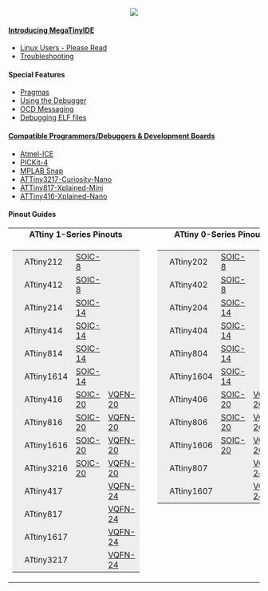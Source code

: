 <p align="center"><img src="/images/MegaTinyIDE.png"></p>

#### [Introducing MegaTinyIDE](ideintro.md)
   + [Linux Users - Please Read](linux.md)
   + [Troubleshooting](trouble.md)
   
#### Special Features
   + [Pragmas](pragmas.md)
   + [Using the Debugger](debugging.md)
   + [OCD Messaging](ocdmsg.md)
   + [Debugging ELF files](elfdebug.md)

#### [Compatible Programmers/Debuggers & Development Boards](programmers.md)
   + [Atmel-ICE](programmers.md#Atmel-ICE)
   + [PICKit-4](programmers.md#PICKit-4)
   + [MPLAB Snap](programmers.md#Snap)
   + [ATTiny3217-Curiosity-Nano](programmers.md#3217Nano)
   + [ATTiny817-Xplained-Mini](programmers.md#817Mini)
   + [ATTiny416-Xplained-Nano](programmers.md#416Nano)

#### Pinout Guides
<table>
	<tr>
		<td align="center"><b>ATtiny 1-Series Pinouts</b></td>
	    <td style="width:10px;">&nbsp;</td>
		<td align="center"><b>ATtiny 0-Series Pinouts</b></td>
	</tr>
	<tr valign="top">
		<td> 
		<table style="background-color:#EEEEEE;">
			<tr>
				<td style="width:10px;"></td>
				<td style="width:80px;">ATtiny212</td>
				<td style="width:80px;"><a href="pinouts.md?CHIP=attiny212,NAME=ATtiny212,PKG=SOIC-8">SOIC-8</a></td>
				<td></td>
			</tr>
			<tr>
				<td></td>
				<td>ATtiny412</td>
				<td><a href="pinouts.md?CHIP=attiny412,NAME=ATtiny412,PKG=SOIC-8">SOIC-8</a></td>
				<td></td>
			</tr>
			<tr>
				<td></td>
				<td>ATtiny214</td>
				<td><a href="pinouts.md?CHIP=attiny214,NAME=ATtiny214,PKG=SOIC-14">SOIC-14</a></td>
				<t></t> 
			</tr>
			<tr>
				<td></td>
				<td>ATtiny414</td>
				<td><a href="pinouts.md?CHIP=attiny414,NAME=ATtiny414,PKG=SOIC-14">SOIC-14</a></td>
				<td></td>
			</tr>
			<tr>
				<td></td>
				<td>ATtiny814</td>
				<td><a href="pinouts.md?CHIP=attiny814,NAME=ATtiny814,PKG=SOIC-14">SOIC-14</a></td>
				<td></td>
			</tr>
			<tr>
				<td></td>
				<td>ATtiny1614</td>
				<td><a href="pinouts.md?CHIP=attiny1614,NAME=ATtiny1614,PKG=SOIC-14">SOIC-14</a></td>
				<td></td>
			</tr>
			<tr>
				<td></td>
				<td>ATtiny416</td>
				<td><a href="pinouts.md?CHIP=attiny416,NAME=ATtiny416,PKG=SOIC-20">SOIC-20</a></td>
				<td><a href="pinouts.md?CHIP=attiny416,NAME=ATtiny416,PKG=VQFN-20">VQFN-20</a></td>
			</tr>
			<tr>
				<td></td>
				<td>ATtiny816</td>
				<td><a href="pinouts.md?CHIP=attiny816,NAME=ATtiny816,PKG=SOIC-20">SOIC-20</a></td>
				<td><a href="pinouts.md?CHIP=attiny816,NAME=ATtiny816,PKG=VQFN-20">VQFN-20</a></td>
			</tr>
			<tr>
				<td></td>
				<td>ATtiny1616</td>
				<td><a href="pinouts.md?CHIP=attiny1616,NAME=ATtiny1616,PKG=SOIC-20">SOIC-20</a></td>
				<td><a href="pinouts.md?CHIP=attiny1616,NAME=ATtiny1616,PKG=VQFN-20">VQFN-20</a></td>
			</tr>
			<tr>
				<td></td>
				<td>ATtiny3216</td>
				<td><a href="pinouts.md?CHIP=attiny3216,NAME=ATtiny3216,PKG=SOIC-20">SOIC-20</a></td>
				<td><a href="pinouts.md?CHIP=attiny3216,NAME=ATtiny3216,PKG=VQFN-20">VQFN-20</a></td>
			</tr>
			<tr>
				<td></td>
				<td>ATtiny417</td>
				<td></td>
				<td><a href="pinouts.md?CHIP=attiny417,NAME=ATtiny417,PKG=VQFN-24">VQFN-24</a></td>
			</tr>
			<tr>
				<td></td>
				<td>ATtiny817</td>
				<td></td>
				<td><a href="pinouts.md?CHIP=attiny817,NAME=ATtiny817,PKG=VQFN-24">VQFN-24</a></td>
			</tr>
			<tr>
				<td></td>
				<td>ATtiny1617</td>
				<td></td>
				<td><a href="pinouts.md?CHIP=attiny1617,NAME=ATtiny1617,PKG=VQFN-24">VQFN-24</a></td>
			</tr>
			<tr>
				<td></td>
				<td>ATtiny3217</td>
				<td></td>
				<td><a href="pinouts.md?CHIP=attiny3217,NAME=ATtiny3217,PKG=VQFN-24">VQFN-24</a></td>
			</tr>
		</table>
		</td>
	    <td>&nbsp;</td>
		<td> 
		<table style="background-color:#EEEEEE;">
			<tr>
				<td style="width:10px;"></td>
				<td style="width: 80px;">ATtiny202</td>
				<td style="width: 80px;"><a href="pinouts.md?CHIP=attiny202,NAME=ATtiny202,PKG=SOIC-8">SOIC-8</a></td>
				<td></td>
			</tr>
			<tr>
				<td></td>
				<td>ATtiny402</td>
				<td><a href="pinouts.md?CHIP=attiny402,NAME=ATtiny402,PKG=SOIC-8">SOIC-8</a></td>
				<td></td>
			</tr>
			<tr>
				<td></td>
				<td>ATtiny204</td>
				<td><a href="pinouts.md?CHIP=attiny204,NAME=ATtiny204,PKG=SOIC-14">SOIC-14</a></td>
				<td></td>
			</tr>
			<tr>
				<td></td>
				<td>ATtiny404</td>
				<td><a href="pinouts.md?CHIP=attiny404,NAME=ATtiny404,PKG=SOIC-14">SOIC-14</a></td>
				<td></td>
			</tr>
			<tr>
				<td></td>
				<td>ATtiny804</td>
				<td><a href="pinouts.md?CHIP=attiny804,NAME=ATtiny804,PKG=SOIC-14">SOIC-14</a></td>
				<td></td>
			</tr>
			<tr>
				<td></td>
				<td>ATtiny1604</td>
				<td><a href="pinouts.md?CHIP=attiny1604,NAME=ATtiny1604,PKG=SOIC-14">SOIC-14</a></td>
				<td></td>
			</tr>
			<tr>
				<td></td>
				<td>ATtiny406</td>
				<td><a href="pinouts.md?CHIP=attiny406,NAME=ATtiny406,PKG=SOIC-20">SOIC-20</a></td>
				<td><a href="pinouts.md?CHIP=attiny406,NAME=ATtiny406,PKG=VQFN-20">VQFN-20</a></td>
			</tr>
			<tr>
				<td></td>
				<td>ATtiny806</td>
				<td><a href="pinouts.md?CHIP=attiny806,NAME=ATtiny806,PKG=SOIC-20">SOIC-20</a></td>
				<td><a href="pinouts.md?CHIP=attiny806,NAME=ATtiny806,PKG=VQFN-20">VQFN-20</a></td>
			</tr>
			<tr>
				<td></td>
				<td>ATtiny1606</td>
				<td><a href="pinouts.md?CHIP=attiny1606,NAME=ATtiny1606,PKG=SOIC-20">SOIC-20</a></td>
				<td><a href="pinouts.md?CHIP=attiny1606,NAME=ATtiny1606,PKG=VQFN-20">VQFN-20</a></td>
			</tr>
			<tr>
				<td></td>
				<td>ATtiny807</td>
				<td></td>
				<td><a href="pinouts.md?CHIP=attiny807,NAME=ATtiny807,PKG=VQFN-24">VQFN-24</a></td>
			</tr>
			<tr>
				<td></td>
				<td>ATtiny1607</td>
				<td></td>
				<td><a href="pinouts.md?CHIP=attiny1607,NAME=ATtiny1607,PKG=VQFN-24">VQFN-24</a></td>
			</tr>
		</table>
		</td>
	</tr>
</table>

